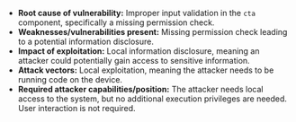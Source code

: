 - **Root cause of vulnerability:** Improper input validation in the `cta` component, specifically a missing permission check.
- **Weaknesses/vulnerabilities present:**  Missing permission check leading to a potential information disclosure.
- **Impact of exploitation:** Local information disclosure, meaning an attacker could potentially gain access to sensitive information.
- **Attack vectors:** Local exploitation, meaning the attacker needs to be running code on the device.
- **Required attacker capabilities/position:** The attacker needs local access to the system, but no additional execution privileges are needed. User interaction is not required.